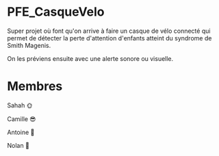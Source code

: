 # PFE_CasqueVelo

Super projet où font qu'on arrive à faire un casque de vélo connecté qui permet de détecter la perte d'attention d'enfants atteint du syndrome de Smith Magenis.  

On les préviens ensuite avec une alerte sonore ou visuelle.

# Membres
Sahah 🌞​  

Camille 😎​  

Antoine 🗿​  

Nolan 🫠

